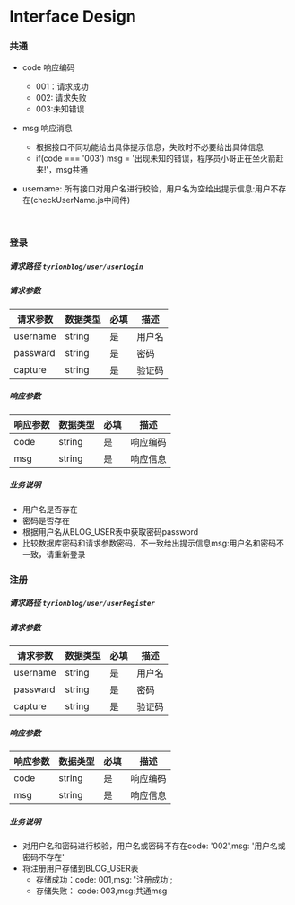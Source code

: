 # **Interface Design**

### 共通

- code 响应编码

  - 001：请求成功
  - 002: 请求失败
  - 003:未知错误

- msg 响应消息

  - 根据接口不同功能给出具体提示信息，失败时不必要给出具体信息
  - if(code === '003') msg = '出现未知的错误，程序员小哥正在坐火箭赶来!'，msg共通

- username: 所有接口对用户名进行校验，用户名为空给出提示信息:用户不存在(checkUserName.js中间件)

  ​

### 登录

##### 请求路径 `tyrionblog/user/userLogin`

##### 请求参数

| 请求参数     | 数据类型   | 必填   | 描述   |
| -------- | ------ | ---- | ---- |
| username | string | 是    | 用户名  |
| passward | string | 是    | 密码   |
| capture  | string | 是    | 验证码  |

##### 响应参数

| 响应参数 | 数据类型   | 必填   | 描述   |
| ---- | ------ | ---- | ---- |
| code | string | 是    | 响应编码 |
| msg  | string | 是    | 响应信息 |

##### 业务说明



- 用户名是否存在
- 密码是否存在
- 根据用户名从BLOG_USER表中获取密码password
- 比较数据库密码和请求参数密码，不一致给出提示信息msg:用户名和密码不一致，请重新登录



### 注册



##### 请求路径 `tyrionblog/user/userRegister`

##### 请求参数

| 请求参数     | 数据类型   | 必填   | 描述   |
| -------- | ------ | ---- | ---- |
| username | string | 是    | 用户名  |
| passward | string | 是    | 密码   |
| capture  | string | 是    | 验证码  |

##### 响应参数

| 响应参数 | 数据类型   | 必填   | 描述   |
| ---- | ------ | ---- | ---- |
| code | string | 是    | 响应编码 |
| msg  | string | 是    | 响应信息 |

##### 业务说明

- 对用户名和密码进行校验，用户名或密码不存在code: '002',msg: '用户名或密码不存在'
- 将注册用户存储到BLOG_USER表
  - 存储成功：code: 001,msg: '注册成功';
  - 存储失败： code: 003,msg:共通msg